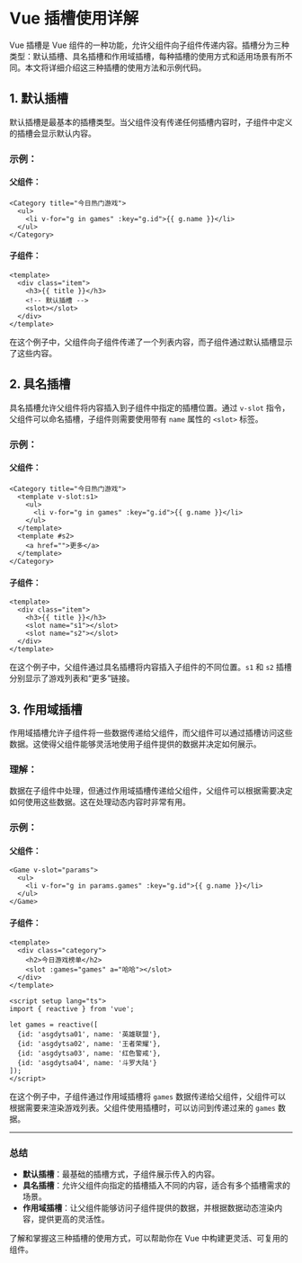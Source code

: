 # Vue 插槽使用详解

Vue 插槽是 Vue 组件的一种功能，允许父组件向子组件传递内容。插槽分为三种类型：默认插槽、具名插槽和作用域插槽，每种插槽的使用方式和适用场景有所不同。本文将详细介绍这三种插槽的使用方法和示例代码。

## 1. 默认插槽

默认插槽是最基本的插槽类型。当父组件没有传递任何插槽内容时，子组件中定义的插槽会显示默认内容。

### 示例：

#### 父组件：

```vue
<Category title="今日热门游戏">
  <ul>
    <li v-for="g in games" :key="g.id">{{ g.name }}</li>
  </ul>
</Category>
```

#### 子组件：

```vue
<template>
  <div class="item">
    <h3>{{ title }}</h3>
    <!-- 默认插槽 -->
    <slot></slot>
  </div>
</template>
```

在这个例子中，父组件向子组件传递了一个列表内容，而子组件通过默认插槽显示了这些内容。

## 2. 具名插槽

具名插槽允许父组件将内容插入到子组件中指定的插槽位置。通过 `v-slot` 指令，父组件可以命名插槽，子组件则需要使用带有 `name` 属性的 `<slot>` 标签。

### 示例：

#### 父组件：

```vue
<Category title="今日热门游戏">
  <template v-slot:s1>
    <ul>
      <li v-for="g in games" :key="g.id">{{ g.name }}</li>
    </ul>
  </template>
  <template #s2>
    <a href="">更多</a>
  </template>
</Category>
```

#### 子组件：

```vue
<template>
  <div class="item">
    <h3>{{ title }}</h3>
    <slot name="s1"></slot>
    <slot name="s2"></slot>
  </div>
</template>
```

在这个例子中，父组件通过具名插槽将内容插入子组件的不同位置。`s1` 和 `s2` 插槽分别显示了游戏列表和“更多”链接。

## 3. 作用域插槽

作用域插槽允许子组件将一些数据传递给父组件，而父组件可以通过插槽访问这些数据。这使得父组件能够灵活地使用子组件提供的数据并决定如何展示。

### 理解：

数据在子组件中处理，但通过作用域插槽传递给父组件，父组件可以根据需要决定如何使用这些数据。这在处理动态内容时非常有用。

### 示例：

#### 父组件：

```vue
<Game v-slot="params">
  <ul>
    <li v-for="g in params.games" :key="g.id">{{ g.name }}</li>
  </ul>
</Game>
```

#### 子组件：

```vue
<template>
  <div class="category">
    <h2>今日游戏榜单</h2>
    <slot :games="games" a="哈哈"></slot>
  </div>
</template>

<script setup lang="ts">
import { reactive } from 'vue';

let games = reactive([
  {id: 'asgdytsa01', name: '英雄联盟'},
  {id: 'asgdytsa02', name: '王者荣耀'},
  {id: 'asgdytsa03', name: '红色警戒'},
  {id: 'asgdytsa04', name: '斗罗大陆'}
]);
</script>
```

在这个例子中，子组件通过作用域插槽将 `games` 数据传递给父组件，父组件可以根据需要来渲染游戏列表。父组件使用插槽时，可以访问到传递过来的 `games` 数据。

---

### 总结

- **默认插槽**：最基础的插槽方式，子组件展示传入的内容。
- **具名插槽**：允许父组件向指定的插槽插入不同的内容，适合有多个插槽需求的场景。
- **作用域插槽**：让父组件能够访问子组件提供的数据，并根据数据动态渲染内容，提供更高的灵活性。

了解和掌握这三种插槽的使用方式，可以帮助你在 Vue 中构建更灵活、可复用的组件。